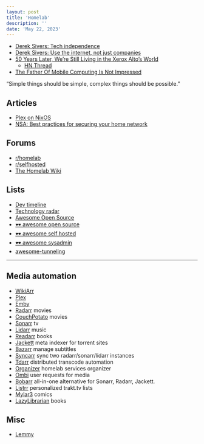 ```yaml
---
layout: post
title: 'Homelab'
description: ''
date: 'May 22, 2023'
---
```


- [Derek Sivers: Tech independence](https://sive.rs/ti)
- [Derek Sivers: Use the internet, not just companies](https://sive.rs/netskill)
- [50 Years Later, We’re Still Living in the Xerox Alto’s World](https://spectrum.ieee.org/xerox-alto)
    - [HN Thread](https://news.ycombinator.com/item?id=34987658)
- [The Father Of Mobile Computing Is Not Impressed](https://www.fastcompany.com/40435064/what-alan-kay-thinks-about-the-iphone-and-technology-now)

“Simple things should be simple, complex things should be possible.”

## Articles

- [Plex on NixOS](https://arne.me/writing/plex-on-nixos)
- [NSA: Best practices for securing your home network](https://www.nsa.gov/Press-Room/News-Highlights/Article/Article/3304674/nsa-releases-best-practices-for-securing-your-home-network/)

## Forums

- [r/homelab](https://www.reddit.com/r/homelab/wiki/index/)
- [r/selfhosted](https://www.reddit.com/r/selfhosted/wiki/index/)
- [The Homelab Wiki](https://thehomelab.wiki/)

## Lists

- [Dev timeline](/dev-timeline/)
- [Technology radar](https://www.thoughtworks.com/radar)
- [Awesome Open Source](https://awesomeopensource.com/)
- [🕶️ awesome open source](https://github.com/cornelius/awesome-open-source)
- [🕶️ awesome self hosted](https://github.com/awesome-selfhosted/awesome-selfhosted)
- [🕶️ awesome sysadmin](https://github.com/awesome-foss/awesome-sysadmin)
- [awesome-tunneling](https://github.com/anderspitman/awesome-tunneling)

---



## Media automation

- [WikiArr](https://wiki.servarr.com/)
- [Plex](https://www.plex.tv/)
- [Emby](https://emby.media/)
- [Radarr](https://radarr.video/) movies
- [CouchPotato](https://couchpota.to/) movies
- [Sonarr](https://sonarr.tv/) tv
- [Lidarr](https://lidarr.audio/) music
- [Readarr](https://readarr.com/) books
- [Jackett](https://github.com/Jackett/Jackett) meta indexer for torrent sites
- [Bazarr](https://github.com/morpheus65535/bazarr) manage subtitles
- [Syncarr](https://github.com/syncarr/syncarr) sync two radarr/sonarr/lidarr instances
- [Tdarr](https://github.com/HaveAGitGat/Tdarr) distributed transcode automation
- [Organizer](https://github.com/causefx/Organizr) homelab services organizer
- [Ombi](https://github.com/Ombi-app/Ombi) user requests for media
- [Bobarr](https://github.com/iam4x/bobarr) all-in-one alternative for Sonarr, Radarr, Jackett.
- [Listrr](https://github.com/TheUltimateC0der/Listrr) personalized trakt.tv lists
- [Mylar3](https://github.com/mylar3/mylar3) comics
- [LazyLibrarian](https://lazylibrarian.gitlab.io/) books


## Misc

- [Lemmy](https://github.com/LemmyNet/lemmy)
